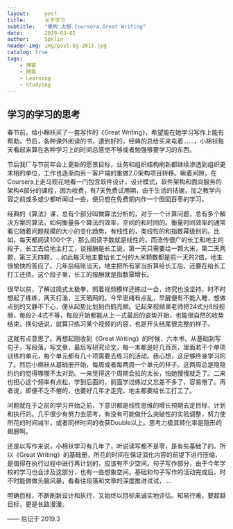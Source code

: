 ```yaml
---
layout:     post
title:      关于学习
subtitle:   "重构.太极.Coursera.Great Writing"
date:       2019-03-02
author:     Spklin
header-img: img/post-bg-2015.jpg
catalog: true
tags:
    - 博客
    - 随笔
    - Learning
    - Studying
---
```


## 学习的学习的思考

春节前，给小棉袄买了一套写作的《Great Writing》，希望能在她学习写作上能有帮助。节后，各种课外阅读的书，逮到好的，经典的总给买来屯着......，小棉袄每天看起来算在各种学习上的时间总感觉不够或者勉强够要学习的东西。

节后我厂与节前年会上更新的愿景目标，业务和组织结构刷新都继续渗透到组织更末梢的单位，工作也逐渐向另一客户端的重做2.0架构项目转移。瞅着间隙，在Coursera上走马观花地看一门包含软件设计，设计模式，软件架构和面向服务的架构4部分的课程，因为收费，有7天免费试用期，由于生活的拮据，加之教学内容之前或多或少都听闻过一些，便只想在免费期内作一个囫囵吞枣的学习。

经典的《算法》课，总有个部分叫做算法分析的，对于一个计算问题，总有多个解决方案的算法，如何衡量各个算法的效率，空间的和时间的。衡量时间效率的通常看它随着问题规模的大小的变化趋势，有线性的，类线性的和指数幂级别的。比如，每天都阅读100个字，那么阅读字数就是线性的，而流传很广的长工和地主的段子，长工去给地主打工，谈报酬是长工说，第一天只需要给一颗大米，第二天两颗，第三天四颗，...如此每天地主要给长工付的大米颗数都是前一天的2倍，地主很愉快的答应了。几年后结账当天，地主把所有家当折算给长工后，还要在给长工打工还债。这个段子里，长工的报酬就是指数幂增长。

很早以前，了解过简式太极拳，照着视频模样还练过一会，终究也没坚持，时不时想起了练练，两天打渔，三天晒网的。今早思绪有点乱，早醒便有不能入睡，想做点别的又静不下心，便从起势比划到白鹤亮翅。记起来视频里老师把24式分8段视频，每段2-4式不等，每段开始都能从上一式最后的姿势开始，也能很自然的收势结束。换句话说，就算只练习某个视频的内容，也是开头结尾很完整的样子。

这就有点意思了。再想起刚收到《Great Writing》的时候，六本书，从基础到写句子，写段落，写文章，最后写研究论文，每一本都是好几百页，里面若干个单项训练的单元，每个单元都有几十项需要去练习的活动。我心想，这足够终身学习的了。然后小棉袄从基础册开始，每周或者每两周一个单元的样子。这两周总是隐隐约约的觉得哪哪不太对劲。一来觉得这个周期会拉的太长，怕她慢慢就乏了。二来也担心这个频率有点松，学到后面的，前面学过练过又忘差不多了，容易倦了。再者说，即便不乏不倦的，也要好几年才走完，地主都要给长工打工了。

问题就在于之前的学习开始之前，下意识都是线性思维的增长预期去定目标，计划和执行的。几乎很少有努力去思考，有没有可能做什么突破性的实验调整，努力使所花的时间减半，或者同样时间的收获Double以上。思考力极其转化率是隐形的翅膀啊。

还是以写作来说，小棉袄学习有几年了，听说读写都不是零，是有些基础了的。所以《Great Writing》的基础册，所花的时间在保证消化内容的前提下进行压缩，是值得在执行过程中进行再计划的，应该有不少空间。句子写作部分，由于今年学校的学习也会涉及这部分，也有一些想象空间。基础和句子写作的活动完成后，时不时能做做头脑风暴，看看往段落和文章的深度推进试试，....

明确目标，不断刷新设计和执行，又始终以目标来诚实地评估。知易行难，要超越目标，更是长路漫漫。

——  后记于 2019.3
